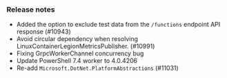 ### Release notes

<!-- Please add your release notes in the following format:
- My change description (#PR)
-->

- Added the option to exclude test data from the `/functions` endpoint API response (#10943)
- Avoid circular dependency when resolving LinuxContainerLegionMetricsPublisher. (#10991)
- Fixing GrpcWorkerChannel concurrency bug
- Update PowerShell 7.4 worker to 4.0.4206
- Re-add `Microsoft.DotNet.PlatformAbstractions` (#11031)
